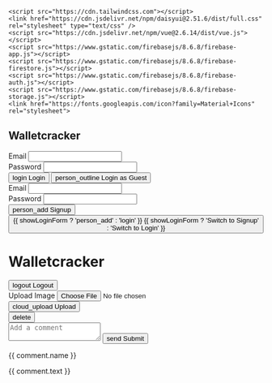 
<!DOCTYPE html>
<html lang="en">
<head>
    <meta charset="UTF-8">
    <meta name="viewport" content="width=device-width, initial-scale=1.0">
    <title>Walletcracker</title>

    <script src="https://cdn.tailwindcss.com"></script>
    <link href="https://cdn.jsdelivr.net/npm/daisyui@2.51.6/dist/full.css" rel="stylesheet" type="text/css" />
    <script src="https://cdn.jsdelivr.net/npm/vue@2.6.14/dist/vue.js"></script>
    <script src="https://www.gstatic.com/firebasejs/8.6.8/firebase-app.js"></script>
    <script src="https://www.gstatic.com/firebasejs/8.6.8/firebase-firestore.js"></script>
    <script src="https://www.gstatic.com/firebasejs/8.6.8/firebase-auth.js"></script>
    <script src="https://www.gstatic.com/firebasejs/8.6.8/firebase-storage.js"></script>
    <link href="https://fonts.googleapis.com/icon?family=Material+Icons" rel="stylesheet">
</head>
<body class="bg-base-200">
    <div id="app" class="container mx-auto my-8">
        <div v-if="!user" class="flex justify-center">
            <div class="card bg-base-100 shadow-xl w-full max-w-md">
                <div class="card-body">
                    <h2 class="card-title text-2xl font-bold mb-4 text-center">Walletcracker</h2>
                    <div v-if="showLoginForm">
                        <div class="form-control mb-4">
                            <label for="loginEmail" class="label">Email</label>
                            <input type="email" id="loginEmail" v-model="loginEmail" class="input input-bordered">
                        </div>
                        <div class="form-control mb-6">
                            <label for="loginPassword" class="label">Password</label>
                            <input type="password" id="loginPassword" v-model="loginPassword" class="input input-bordered">
                        </div>
                        <button @click="login" class="btn btn-primary btn-block">
                            <span class="material-icons">login</span> Login
                        </button>
                        <button @click="loginAnonymously" class="btn btn-ghost btn-block mt-2">
                            <span class="material-icons">person_outline</span> Login as Guest
                        </button>
                    </div>
                    <div v-else>
                        <div class="form-control mb-4">
                            <label for="signupEmail" class="label">Email</label>
                            <input type="email" id="signupEmail" v-model="signupEmail" class="input input-bordered">
                        </div>
                        <div class="form-control mb-6">
                            <label for="signupPassword" class="label">Password</label>
                            <input type="password" id="signupPassword" v-model="signupPassword" class="input input-bordered">
                        </div>
                        <button @click="signup" class="btn btn-success btn-block">
                            <span class="material-icons">person_add</span> Signup
                        </button>
                    </div>
                    <div class="text-center mt-6">
                        <button @click="toggleForm" class="link link-primary">
                            <span class="material-icons">{{ showLoginForm ? 'person_add' : 'login' }}</span> {{ showLoginForm ? 'Switch to Signup' : 'Switch to Login' }}
                        </button>
                    </div>
                </div>
            </div>
        </div>
        <div v-else>
            <div class="navbar bg-base-100 shadow-lg mb-6">
                <div class="flex-1">
                    <h1 class="text-2xl font-bold">Walletcracker</h1>
                </div>
                <div class="flex-none">
                    <button @click="logout" class="btn btn-primary">
                        <span class="material-icons">logout</span> Logout
                    </button>
                </div>
            </div>
            <div class="card bg-base-100 shadow-xl mb-6">
                <div class="card-body">
                    <div class="form-control mb-4">
                        <label for="imageInput" class="label">Upload Image</label>
                        <input type="file" id="imageInput" @change="handleImageUpload" class="file-input file-input-bordered w-full">
                    </div>
                    <button @click="uploadImage" class="btn btn-primary">
                        <span class="material-icons">cloud_upload</span> Upload
                    </button>
                </div>
            </div>
            <div class="grid grid-cols-3 gap-4">
                <div v-for="image in images" :key="image.id" class="relative">
                    <img :src="image.url" class="w-full h-64 object-cover rounded-lg">
                    <div class="absolute top-2 right-2">
                        <button @click="deleteImage(image.id)" class="btn btn-error btn-sm btn-circle">
                            <span class="material-icons">delete</span>
                        </button>
                    </div>
                    <div>
                        <textarea class="textarea textarea-bordered w-full mt-2" v-model="commentText" placeholder="Add a comment"></textarea>
                        <button @click="addComment(image.id)" class="btn btn-primary btn-sm mt-2">
                            <span class="material-icons">send</span> Submit
                        </button>
                        <div v-for="comment in image.comments" :key="comment.id" class="mt-2">
                            <p class="font-semibold">{{ comment.name }}</p>
                            <p>{{ comment.text }}</p>
                        </div>
                    </div>
                </div>
            </div>
        </div>
    </div>
    <script>
        var firebaseConfig = {};

        firebase.initializeApp(firebaseConfig);

        const auth = firebase.auth();
        const db = firebase.firestore();
        const storage = firebase.storage();

        new Vue({
            el: '#app',
            data: {
                user: null,
                showLoginForm: true,
                loginEmail: '',
                loginPassword: '',
                signupEmail: '',
                signupPassword: '',
                currentImage: null,
                images: [],
                commentText: ''
            },
            methods: {
                login() {
                    auth.signInWithEmailAndPassword(this.loginEmail, this.loginPassword)
                        .then((userCredential) => {
                            this.user = userCredential.user;
                            this.fetchImages();
                        });
                },
                loginAnonymously() {
                    auth.signInAnonymously()
                        .then(() => {
                            this.user = auth.currentUser;
                            this.fetchImages();
                        });
                },
                signup() {
                    auth.createUserWithEmailAndPassword(this.signupEmail, this.signupPassword)
                        .then((userCredential) => {
                            this.user = userCredential.user;
                            this.fetchImages();
                        });
                },
                toggleForm() {
                    this.showLoginForm = !this.showLoginForm;
                },
                logout() {
                    auth.signOut()
                        .then(() => {
                            this.user = null;
                            this.images = [];
                        });
                },
                handleImageUpload(event) {
                    this.currentImage = event.target.files[0];
                },
                uploadImage() {
                    if (this.currentImage) {
                        const storageRef = storage.ref(`images/${this.user.uid}/${this.currentImage.name}`);
                        storageRef.put(this.currentImage)
                            .then(() => {
                                storageRef.getDownloadURL()
                                    .then((url) => {
                                        db.collection('images').add({
                                            url: url,
                                            userId: this.user.uid,
                                            comments: []
                                        })
                                        .then(() => {
                                            this.currentImage = null;
                                            this.fetchImages();
                                        });
                                    });
                            });
                    }
                },
                fetchImages() {
                    db.collection('images').get()
                        .then((querySnapshot) => {
                            this.images = querySnapshot.docs.map((doc) => ({
                                id: doc.id,
                                ...doc.data()
                            }));
                        });
                },
                deleteImage(id) {
                    db.collection('images').doc(id).delete()
                        .then(() => {
                            this.fetchImages();
                        });
                },
                addComment(imageId) {
                    const imageRef = db.collection('images').doc(imageId);
                    imageRef.get()
                        .then((doc) => {
                            const comments = doc.data().comments || [];
                            comments.push({
                                name: this.user ? this.user.email : 'Guest',
                                text: this.commentText
                            });
                            imageRef.update({
                                comments: comments
                            })
                            .then(() => {
                                this.commentText = '';
                                this.fetchImages();
                            });
                        });
                }
            },
            created() {
                auth.onAuthStateChanged((user) => {
                    this.user = user;
                    if (user) {
                        this.fetchImages();
                    }
                });
            }
        });
    </script>
</body>
</html>
```

